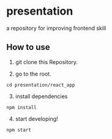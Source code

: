 # presentation
a repository for improving frontend skill

## How to use

1. git clone this Repository.

2. go to the root.
```
cd presentation/react_app
```

3. install dependencies
```
npm install
```

4. start developing!
```
npm start
```